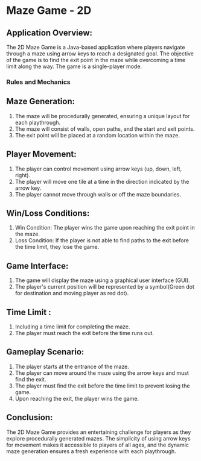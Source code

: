 # Maze Game - 2D

## Application Overview:
The 2D Maze Game is a Java-based application where players navigate through a maze
using arrow keys to reach a designated goal. The objective of the game is to find the exit
point in the maze while overcoming a time limit along the way. The game is a single-player
mode.

### Rules and Mechanics
## Maze Generation:
1. The maze will be procedurally generated, ensuring a unique layout for each
playthrough.
2. The maze will consist of walls, open paths, and the start and exit points.
3. The exit point will be placed at a random location within the maze.

## Player Movement:
1. The player can control movement using arrow keys (up, down, left, right).
2. The player will move one tile at a time in the direction indicated by the arrow
key.
3. The player cannot move through walls or off the maze boundaries.
## Win/Loss Conditions:
1. Win Condition: The player wins the game upon reaching the exit point in the
maze.
2. Loss Condition: If the player is not able to find paths to the exit before the time
limit, they lose the game.
## Game Interface:
1. The game will display the maze using a graphical user interface (GUI).
2. The player's current position will be represented by a symbol(Green dot for
destination and moving player as red dot).
## Time Limit :
1. Including a time limit for completing the maze.
2. The player must reach the exit before the time runs out.
## Gameplay Scenario:
1. The player starts at the entrance of the maze.
2. The player can move around the maze using the arrow keys and must find the
exit.
3. The player must find the exit before the time limit to prevent losing the game.
4. Upon reaching the exit, the player wins the game.
## Conclusion:
The 2D Maze Game provides an entertaining challenge for players as they explore
procedurally generated mazes. The simplicity of using arrow keys for movement
makes it accessible to players of all ages, and the dynamic maze generation ensures
a fresh experience with each playthrough.

